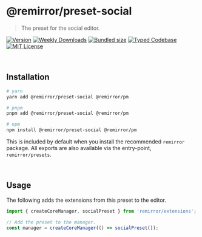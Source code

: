 # @remirror/preset-social

> The preset for the social editor.

[![Version][version]][npm] [![Weekly Downloads][downloads-badge]][npm] [![Bundled size][size-badge]][size] [![Typed Codebase][typescript]](#) [![MIT License][license]](#)

[version]: https://flat.badgen.net/npm/v/@remirror/preset-social/next
[npm]: https://npmjs.com/package/@remirror/preset-social/v/next
[license]: https://flat.badgen.net/badge/license/MIT/purple
[size]: https://bundlephobia.com/result?p=@remirror/preset-social
[size-badge]: https://flat.badgen.net/bundlephobia/minzip/@remirror/preset-social
[typescript]: https://flat.badgen.net/badge/icon/TypeScript?icon=typescript&label
[downloads-badge]: https://badgen.net/npm/dw/@remirror/preset-social/red?icon=npm

<br />

## Installation

```bash
# yarn
yarn add @remirror/preset-social @remirror/pm

# pnpm
pnpm add @remirror/preset-social @remirror/pm

# npm
npm install @remirror/preset-social @remirror/pm
```

This is included by default when you install the recommended `remirror` package. All exports are also available via the entry-point, `remirror/presets`.

<br />

## Usage

The following adds the extensions from this preset to the editor.

```ts
import { createCoreManager, socialPreset } from 'remirror/extensions';

// Add the preset to the manager.
const manager = createCoreManager(() => socialPreset());
```
